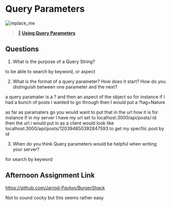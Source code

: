 # Query Parameters

![replace_me](https://codeworks.blob.core.windows.net/public/assets/img/illustrations/placeholder.svg)

> **📖 [Using Query Parameters](https://codeworksacademy.com/fs-student-guide/resources/wk5/01-Query-Parameters)**

## Questions

1. What is the purpose of a Query String?

to be able to search by keyword, or aspect

2. What is the format of a query parameter? How does it start? How do you distinguish between one parameter and the next?

a query paramater is a ? and then an aspect of the object so for instance if I had a bunch of posts i wanted to go through then I would put a ?tag=Nature

as far as paramaters go you would want to put that in the url how it is for instance if in my server I have my url set to localhost:3000/api/posts/:id then the url i would put in as a client would look like localhost:3000/api/posts/120394850392847593 to get my specfiic post by id

3. When do you think Query parameters would be helpful when writing your server?

for search by keyword

## Afternoon Assignment Link

https://github.com/Jarrod-Payton/BurgerShack

Not to sound cocky but this seems rather easy
